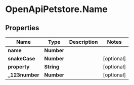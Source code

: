 # OpenApiPetstore.Name

## Properties
Name | Type | Description | Notes
------------ | ------------- | ------------- | -------------
**name** | **Number** |  | 
**snakeCase** | **Number** |  | [optional] 
**property** | **String** |  | [optional] 
**_123number** | **Number** |  | [optional] 


